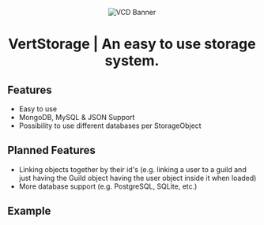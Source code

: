 <p align="center">
    <img src="https://cdn.vertcodedevelopment.com/logo-text.png" alt="VCD Banner"/>
    <h1 align="center">VertStorage | An easy to use storage system.</h1>
</p>

## Features

- Easy to use
- MongoDB, MySQL & JSON Support
- Possibility to use different databases per StorageObject

## Planned Features

- Linking objects together by their id's (e.g. linking a user to a guild and just having the Guild object having the
  user object inside it when loaded)
- More database support (e.g. PostgreSQL, SQLite, etc.)

## Example

```java

```